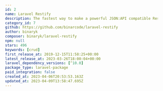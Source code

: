 ```yaml
---
id: 2
name: Laravel Restify
description: The fastest way to make a powerful JSON:API compatible Rest API.
category_id: 7
github: https://github.com/binarcode/laravel-restify
author: binaryk
composer: binaryk/laravel-restify
npm: null
stars: 496
keywords: [crud]
first_release_at: 2019-12-15T11:58:25+00:00
latest_release_at: 2023-03-26T18:00:04+00:00
laravel_dependency_versions: [^10.0]
package_type: laravel-package
paid_integration: false
created_at: 2023-04-06T20:53:53.163Z
updated_at: 2023-04-09T13:58:47.695Z
---
```

